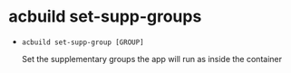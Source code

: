 # acbuild set-supp-groups

* `acbuild set-supp-group [GROUP]`

  Set the supplementary groups the app will run as inside the container
